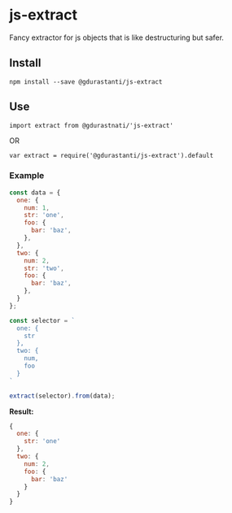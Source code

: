 # js-extract

Fancy extractor for js objects that is like destructuring but safer.

## Install

`npm install --save @gdurastanti/js-extract`

## Use

`import extract from @gdurastnati/'js-extract'`

OR

`var extract = require('@gdurastanti/js-extract').default`

### Example

```javascript
const data = {
  one: {
    num: 1,
    str: 'one',
    foo: {
      bar: 'baz',
    },
  },
  two: {
    num: 2,
    str: 'two',
    foo: {
      bar: 'baz',
    },
  }
};

const selector = `
  one: {
    str
  },
  two: {
    num,
    foo
  }
`

extract(selector).from(data);
```

**Result:**

```javascript
{
  one: {
    str: 'one'
  },
  two: {
    num: 2,
    foo: {
      bar: 'baz'
    }
  }
}
```
